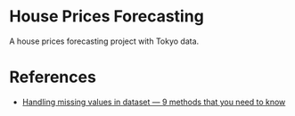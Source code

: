 # House Prices Forecasting
A house prices forecasting project with Tokyo data.


# References
- [Handling missing values in dataset — 9 methods that you need to know](https://web.archive.org/web/20240801035444/https://medium.com/@pingsubhak/handling-missing-values-in-dataset-7-methods-that-you-need-to-know-5067d4e32b62)